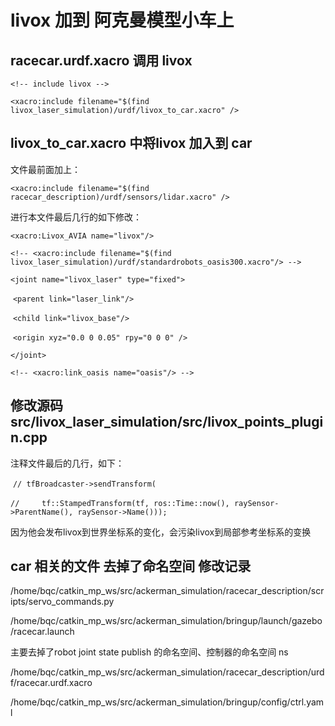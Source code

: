 # livox 加到 阿克曼模型小车上

## racecar.urdf.xacro 调用 livox

`<!-- include livox -->`

  `<xacro:include filename="$(find livox_laser_simulation)/urdf/livox_to_car.xacro" />`

## livox_to_car.xacro 中将livox 加入到 car

文件最前面加上：

  `<xacro:include filename="$(find racecar_description)/urdf/sensors/lidar.xacro" />`

进行本文件最后几行的如下修改：

  `<xacro:Livox_AVIA name="livox"/>`

  `<!-- <xacro:include filename="$(find livox_laser_simulation)/urdf/standardrobots_oasis300.xacro"/> -->`

  `<joint name="livox_laser" type="fixed">`

​    `<parent link="laser_link"/>`

​    `<child link="livox_base"/>`

​    `<origin xyz="0.0 0 0.05" rpy="0 0 0" />`

  `</joint>`

  `<!-- <xacro:link_oasis name="oasis"/> -->`

## 修改源码 src/livox_laser_simulation/src/livox_points_plugin.cpp

注释文件最后的几行，如下：

​    `// tfBroadcaster->sendTransform(`

​    `//     tf::StampedTransform(tf, ros::Time::now(), raySensor->ParentName(), raySensor->Name()));`

因为他会发布livox到世界坐标系的变化，会污染livox到局部参考坐标系的变换

## car 相关的文件 去掉了命名空间 修改记录

/home/bqc/catkin_mp_ws/src/ackerman_simulation/racecar_description/scripts/servo_commands.py

/home/bqc/catkin_mp_ws/src/ackerman_simulation/bringup/launch/gazebo/racecar.launch

主要去掉了robot joint state publish 的命名空间、控制器的命名空间 ns

/home/bqc/catkin_mp_ws/src/ackerman_simulation/racecar_description/urdf/racecar.urdf.xacro

/home/bqc/catkin_mp_ws/src/ackerman_simulation/bringup/config/ctrl.yaml
